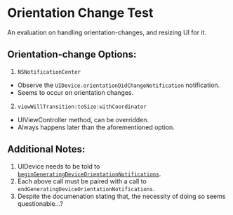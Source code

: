 #  Orientation Change Test

An evaluation on handling orientation-changes, and resizing UI for it.

## Orientation-change Options:

1. `NSNotificationCenter`

* Observe the `UIDevice.orientationDidChangeNotification` notification. 
* Seems to occur on orientation changes.

2. `viewWillTransition:toSize:withCoordinator`

* UIViewController method, can be overridden.
* Always happens later than the aforementioned option.


## Additional Notes:

1. UIDevice needs to be told to [`beginGeneratingDeviceOrientationNotifications`](https://developer.apple.com/documentation/uikit/uidevice/1620041-begingeneratingdeviceorientation?language=objc).
2. Each above call must be paired with a call to `endGeneratingDeviceOrientationNotifications`.
3. Despite the documenation stating that, the necessity of doing so seems questionable...?

